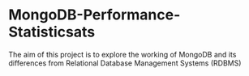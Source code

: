 # MongoDB-Performance-Statisticsats
The aim of this project is to explore the working of MongoDB and its differences from Relational Database Management Systems (RDBMS)
